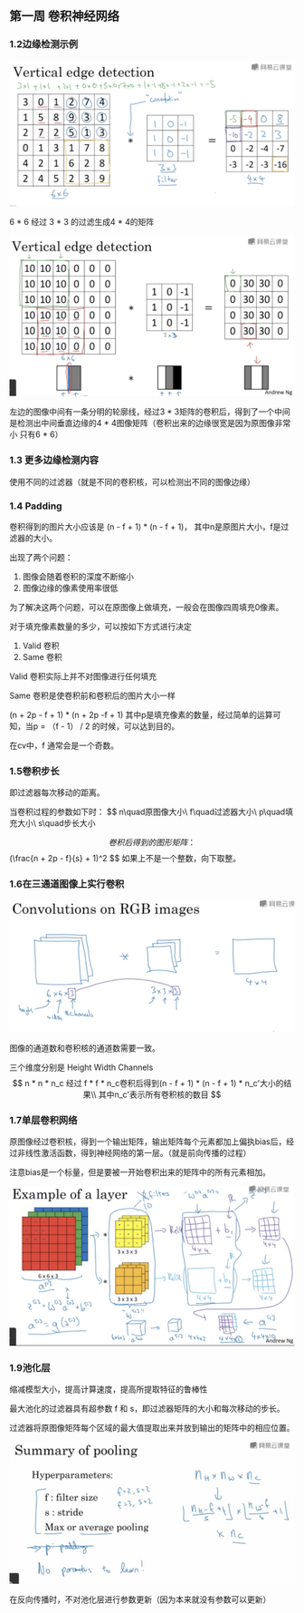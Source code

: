## 第一周 卷积神经网络

### 1.2边缘检测示例

![卷积过滤器（核）](./images_CNN/卷积过滤器（核）.png)

6 * 6 经过 3 * 3 的过滤生成4 * 4的矩阵

![边缘检测效果1](./images_CNN/边缘检测效果1.png)

左边的图像中间有一条分明的轮廓线，经过3 * 3矩阵的卷积后，得到了一个中间是检测出中间垂直边缘的4 * 4图像矩阵（卷积出来的边缘很宽是因为原图像非常小 只有6 * 6）

### 1.3 更多边缘检测内容

使用不同的过滤器（就是不同的卷积核，可以检测出不同的图像边缘）

### 1.4 Padding

卷积得到的图片大小应该是 (n - f + 1) * (n - f + 1)， 其中n是原图片大小，f是过滤器的大小。

出现了两个问题：

1. 图像会随着卷积的深度不断缩小
2. 图像边缘的像素使用率很低

为了解决这两个问题，可以在原图像上做填充，一般会在图像四周填充0像素。

对于填充像素数量的多少，可以按如下方式进行决定

1. Valid 卷积
2. Same 卷积

Valid 卷积实际上并不对图像进行任何填充

Same 卷积是使卷积前和卷积后的图片大小一样

(n + 2p - f + 1) * (n + 2p -f + 1) 其中p是填充像素的数量，经过简单的运算可知，当p = （f - 1） / 2 的时候，可以达到目的。

在cv中，f 通常会是一个奇数。

### 1.5卷积步长

即过滤器每次移动的距离。

当卷积过程的参数如下时：
$$
n\quad原图像大小\\
f\quad过滤器大小\\
p\quad填充大小\\
s\quad步长大小


$$
卷积后得到的图形矩阵：
$$
(\frac{n + 2p - f}{s} + 1)^2
$$
如果上不是一个整数，向下取整。

### 1.6在三通道图像上实行卷积

![三通道图像卷积](./images_CNN/三通道图像卷积.png)

图像的通道数和卷积核的通道数需要一致。

三个维度分别是 Height Width Channels
$$
n * n * n_c 经过 f * f * n_c卷积后得到(n - f + 1) * (n - f + 1) * n_c'大小的结果\\
其中n_c'表示所有卷积核的数目
$$

### 1.7单层卷积网络

原图像经过卷积核，得到一个输出矩阵，输出矩阵每个元素都加上偏执bias后，经过非线性激活函数，得到神经网络的第一层。（就是前向传播的过程）

注意bias是一个标量，但是要被一开始卷积出来的矩阵中的所有元素相加。

![单层卷积网络1](./images_CNN/单层卷积网络1.png)

### 1.9池化层

缩减模型大小，提高计算速度，提高所提取特征的鲁棒性

最大池化的过滤器具有超参数 f 和 s，即过滤器矩阵的大小和每次移动的步长。

过滤器将原图像矩阵每个区域的最大值提取出来并放到输出的矩阵中的相应位置。

![池化层](.\images_CNN\池化层.JPG)

在反向传播时，不对池化层进行参数更新（因为本来就没有参数可以更新）

